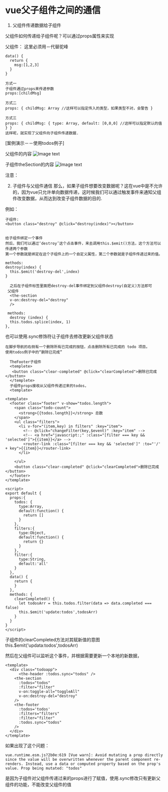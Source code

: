 # vue父子组件之间的通信
1. 父组件传递数据给子组件

父组件如何传递给子组件呢？可以通过props属性来实现

父组件：
这里必须用－代替驼峰

    data() {
      return {
        msg:[1,2,3]
      }
    }

    方式一
    子组件通过props来传递参数
    props:[childMsg]

    方式二
    props: { childMsg: Array //这样可以指定传入的类型，如果类型不对，会警告 }

    方式三
    props: { childMsg: { type: Array, default: [0,0,0] //这样可以指定默认的值 } }
    这样呢，就实现了父组件向子组件传递数据.

[案例演示－－使用todos例子]


父组件的内容
![Image text](https://raw.githubusercontent.com/rainyGLC/gitPress/master/images/WechatIMG3.jpeg)


子组件theSection的内容
![Image text](https://raw.githubusercontent.com/rainyGLC/gitPress/master/images/WechatIMG4.jpeg)


注意：

2. 子组件与父组件通信
那么，如果子组件想要改变数据呢？这在vue中是不允许的，因为vue只允许单向数据传递，这时候我们可以通过触发事件来通知父组件改变数据，从而达到改变子组件数据的目的.

例如：

    子组件:
    <button class="destroy" @click="destroy(index)"></button>
  

    给子组件绑定一个事件
    然后，我们可以通过‘destroy’这个点击事件，来去调用this.$emit()方法，这个方法可以传递两个参数
    第一个参数就是绑定在这个子组件上的一个自定义属性，第二个参数就是子组件传递过来的值。

    methods:
    destroy(index) {
      this.$emit('destroy-del',index)
    }

      之后在子组件标签里面把destroy-del事件绑定到父组件destroy(自定义)方法即可
     父组件 
      <the-section
      v-on:destroy-del="destroy"
      />

     methods:
      destroy (index) {
      this.todos.splice(index, 1)
    },

也可以使用.sync修饰符让子组件去修改更新父组件状态

    在脚步导航的右侧有一个删除所有已完成的按钮，点击删除所有已完成的 todo 项目。
    使用todos例子中的“删除已完成”

      TheFooter子组件
      <templete>
       <button class="clear-completed" @click="clearCompleted">删除已完成</button>
      </templete>
      子组件props接收从父组件传递过来的todos，
      <template>

```vue
<template>
  <footer class="footer" v-show="todos.length">
    <span class="todo-count">
      <strong>{{todos.length}}</strong> 总数
    </span>
    <ul class="filters">
      <li v-for="(item,key) in filters" :key="item">
        <!-- @click="changeFilter(key,$event)" :key="item" -->
        <!-- <a href="javascript:;" :class="[filter === key && 'selected']">{{item}}</a> -->
        <router-link :class="[filter === key && 'selected']" :to="'/' + key">{{item}}</router-link>
      </li>
      
    </ul>
    <button class="clear-completed" @click="clearCompleted">删除已完成</button>
  </footer>
</template>

<script>
export default {
  props:{
    todos: {
      type:Array,
      default:function() {
        return []
      }
    },
    filters:{
      type:Object,
      default:function() {
        return {}
      }
    },
    filter:{
      type:String,
      default:'all'
    }
  },
  data() {
    return {
    }
  },
  methods: {
    clearCompleted() {
      let todosArr = this.todos.filter(data => data.completed === false)
      this.$emit('update:todos',todosArr)
    }
  }
}
</script>
```
子组件的clearCompleted方法对其赋新值的意图
    this.$emit('updata:todos',todosArr)

然后在父组件可以监听这个事件，并根据需要更新一个本地的新数据，

```vue
<template>
  <div class="todoapp">
      <the-header :todos.sync="todos" />
    <the-section 
      :todos="todos"
      :filter="filter"
      v-on:toggle-all="toggleAll"
      v-on:destroy-del="destroy"
    />
    <the-footer
      :todos='todos'
      :filters="filters"
      :filter="filter"
      :todos.sync="todos"
    />
  </div>
</template>
```

如果出现了这个问题：

```
vue.runtime.esm.js?2b0e:619 [Vue warn]: Avoid mutating a prop directly since the value will be overwritten whenever the parent component re-renders. Instead, use a data or computed property based on the prop's value. Prop being mutated: "todos"
```
是因为子组件对父组件传递过来的props进行了赋值，使用.sync修改只有更新父组件的功能，不能改变父组件的值




    





